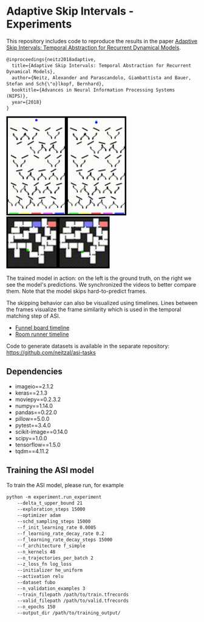 # Adaptive Skip Intervals - Experiments

This repository includes code to reproduce the results in the paper [Adaptive Skip Intervals: Temporal Abstraction for Recurrent Dynamical Models](https://arxiv.org/abs/1808.04768).

```
@inproceedings{neitz2018adaptive,
  title={Adaptive Skip Intervals: Temporal Abstraction for Recurrent Dynamical Models},
  author={Neitz, Alexander and Parascandolo, Giambattista and Bauer, Stefan and Sch{\"o}lkopf, Bernhard},
  booktitle={Advances in Neural Information Processing Systems (NIPS)},
  year={2018}
}
```


![Funnel board animation](img/fubo_145_0.gif)  
![Room runner animation](img/rr_315_1.gif) 

The trained model in action: on the left is the ground truth, on the right we see the model's predictions. We synchronized the videos to better compare them. Note that the model skips hard-to-predict frames.


The skipping behavior can also be visualized using timelines. Lines between the frames visualize the frame similarity which is used in the temporal matching step of ASI.
- [Funnel board timeline](img/fubo_145_0_timeline_C_0.png)
- [Room runner timeline](img/rr_315_3_timeline_C_0.png)

Code to generate datasets is available in the separate repository:
https://github.com/neitzal/asi-tasks


## Dependencies
- imageio==2.1.2
- keras==2.1.3
- moviepy==0.2.3.2
- numpy==1.14.0
- pandas==0.22.0
- pillow==5.0.0
- pytest==3.4.0
- scikit-image==0.14.0
- scipy==1.0.0
- tensorflow==1.5.0
- tqdm==4.11.2

## Training the ASI model
To train the ASI model, please run, for example
```
python -m experiment.run_experiment 
    --delta_t_upper_bound 21  
    --exploration_steps 15000
    --optimizer adam 
    --schd_sampling_steps 15000 
    --f_init_learning_rate 0.0005 
    --f_learning_rate_decay_rate 0.2 
    --f_learning_rate_decay_steps 15000 
    --f_architecture f_simple 
    --n_kernels 48 
    --n_trajectories_per_batch 2 
    --z_loss_fn log_loss 
    --initializer he_uniform 
    --activation relu 
    --dataset fubo  
    --n_validation_examples 3 
    --train_filepath /path/to/train.tfrecords 
    --valid_filepath /path/to/valid.tfrecords 
    --n_epochs 150 
    --output_dir /path/to/training_output/
```
